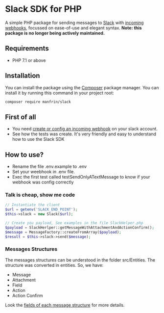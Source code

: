 # Slack SDK for PHP
A simple PHP package for sending messages to [Slack](https://slack.com) with [incoming webhooks](https://my.slack.com/services/new/incoming-webhook), focussed on ease-of-use and elegant syntax. **Note: this package is no longer being actively maintained.**

## Requirements
* PHP 7.1 or above

## Installation
You can install the package using the [Composer](https://getcomposer.org/) package manager. You can install it by running this command in your project root:
```sh
composer require manfrin/slack
```

## First of all
* You need [create or config an incoming webhook](https://slack.com/intl/pt-br/help/articles/115005265063-incoming-webhooks-for-slack#configurar-webhooks-de-entrada) on your slack account.
* See how the tests was create. It's very friendly and easy to understand how to use the Slack SDK

## How to use?
* Rename the file .env.example to .env
* Set your weebhook in .env file.
* Exec the first test called testSendOnlyATextMessage to know if your webhook was config correctly

### Talk is cheap, show me code
```php
// Instantiate the client
$url = getenv('SLACK_END_POINT');
$this->slack = new Slack($url);

// Create you payload, See examples in the file SlackHelper.php
$payload = SlackHerlper::getMessageWithAttachmentAndActionConfirm();
$message = MessageFactory::createFromArray($payload);
$result = $this->slack->send($message);
```
### Messages Structures
The messages structures can be understood in the folder src/Entities. The structure was converted in entities. So, we have:
* Message
* Attachment
* Field
* Action
* Action Confirm

Look the [fields of each message structure](https://api.slack.com/docs/interactive-message-field-guide) for more details.